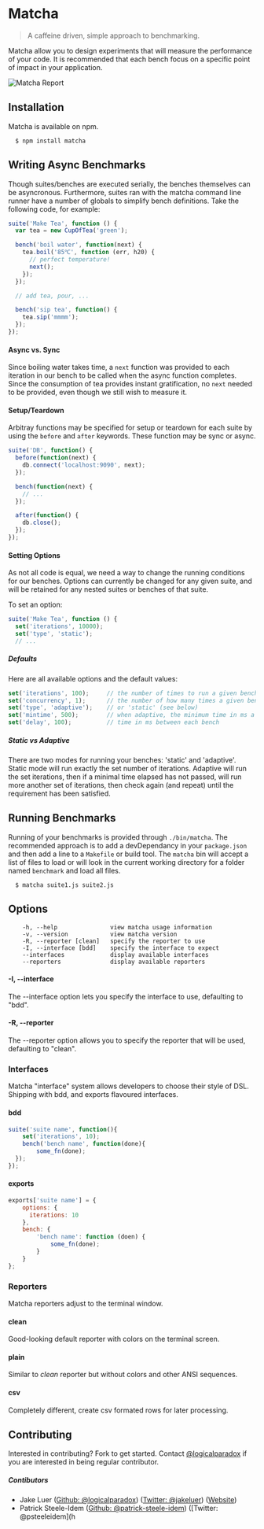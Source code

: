 # Matcha

> A caffeine driven, simple approach to benchmarking.

Matcha allow you to design experiments that will measure the performance of your code. It is recommended that each
bench focus on a specific point of impact in your application.

![Matcha Report](http://f.cl.ly/items/3X0a1m0S250t2A0W3n1r/matcha-benchmark.png)

## Installation

Matcha is available on npm.

      $ npm install matcha

## Writing Async Benchmarks

Though suites/benches are executed serially, the benches themselves can be asyncronous. Furthermore, suites ran with
the matcha command line runner have a number of globals to simplify bench definitions. Take the following code, for example:

```js
suite('Make Tea', function () {
  var tea = new CupOfTea('green');

  bench('boil water', function(next) {
    tea.boil('85℃', function (err, h20) {
      // perfect temperature!
      next();
    });
  });

  // add tea, pour, ...  

  bench('sip tea', function() {
    tea.sip('mmmm');
  });
});
```
#### Async vs. Sync

Since boiling water takes time, a `next` function was provided to each iteration in our bench to be called when the
async function completes. Since the consumption of tea provides instant gratification, no `next` needed to be provided, even though
we still wish to measure it.

#### Setup/Teardown

Arbitray functions may be specified for setup or teardown for each suite by using the `before` and `after` keywords.
These function may be sync or async.

```js
suite('DB', function() {
  before(function(next) {
    db.connect('localhost:9090', next);
  });

  bench(function(next) {
    // ...
  });

  after(function() {
    db.close();
  });
});
```

#### Setting Options

As not all code is equal, we need a way to change the running conditions for our benches. Options can currently be changed for
any given suite, and will be retained for any nested suites or benches of that suite. 

To set an option:

```js
suite('Make Tea', function () {
  set('iterations', 10000);
  set('type', 'static');
  // ...
```
##### Defaults

Here are all available options and the default values:

```js
set('iterations', 100);     // the number of times to run a given bench
set('concurrency', 1);      // the number of how many times a given bench is run concurrently
set('type', 'adaptive');    // or 'static' (see below)
set('mintime', 500);        // when adaptive, the minimum time in ms a bench should run
set('delay', 100);          // time in ms between each bench
```

##### Static vs Adaptive

There are two modes for running your benches: 'static' and 'adaptive'. Static mode will run exactly the set number of iterations.
Adaptive will run the set iterations, then if a minimal time elapsed has not passed, will run more another set of iterations, then
check again (and repeat) until the requirement has been satisfied.

## Running Benchmarks

Running of your benchmarks is provided through `./bin/matcha`. The recommended approach is to add a devDependancy in your
`package.json` and then add a line to a `Makefile` or build tool. The `matcha` bin will accept a list of files to load or will 
look in the current working directory for a folder named `benchmark` and load all files.

      $ matcha suite1.js suite2.js

## Options

        -h, --help               view matcha usage information
        -v, --version            view matcha version
        -R, --reporter [clean]   specify the reporter to use
        -I, --interface [bdd]    specify the interface to expect
        --interfaces             display available interfaces
        --reporters              display available reporters

#### -I, --interface <name>
The --interface option lets you specify the interface to use, defaulting to "bdd".

#### -R, --reporter <name>
The --reporter option allows you to specify the reporter that will be used, defaulting to "clean".

### Interfaces
Matcha "interface" system allows developers to choose their style of DSL. Shipping with bdd, and     exports flavoured interfaces.
#### bdd

```js
suite('suite name', function(){
    set('iterations', 10);
    bench('bench name', function(done){
        some_fn(done);
  });
});
```

#### exports

```js
exports['suite name'] = {
    options: {
      iterations: 10
    },
    bench: {
        'bench name': function (doen) {
            some_fn(done);
        }
    }
};
```

### Reporters
Matcha reporters adjust to the terminal window.
#### clean
Good-looking default reporter with colors on the terminal screen.
#### plain
Similar to _clean_ reporter but without colors and other ANSI sequences.
#### csv
Completely different, create csv formated rows for later processing.

## Contributing

Interested in contributing? Fork to get started. Contact [@logicalparadox](http://github.com/logicalparadox) 
if you are interested in being regular contributor.

##### Contibutors 

* Jake Luer ([Github: @logicalparadox](http://github.com/logicalparadox)) ([Twitter: @jakeluer](http://twitter.com/jakeluer)) ([Website](http://alogicalparadox.com))
* Patrick Steele-Idem ([Github: @patrick-steele-idem](http://github.com/patrick-steele-idem)) ([Twitter: @psteeleidem](h